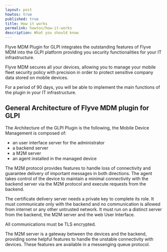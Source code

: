 ```yaml
---
layout: post
howtos: true
published: true
title: How it works
permalink: howtos/how-it-works
description: What you should know
---
```

Flyve MDM Plugin for GLPI integrates the outstanding features of Flyve MDM into the GLPI platform providing you security functionalities for your IT infrastructure.

Flyve MDM secures all your devices, allowing you to manage your mobile fleet security policy with precision in order to protect sensitive company data stored on mobile devices.

For a period of 90 days, you will be able to implement the main functions of the plugin in your IT infrastructure.

## General Architecture of Flyve MDM plugin for GLPI

The Architecture of the GLPI Plugin is the following, the Mobile Device Management is composed of:

* an user interface server for the administrator
* a backend server
* a M2M server
* an agent installed in the managed device

The M2M protocol provides features to handle loss of connectivity and guarantee delivery of important messages in both directions. The agent takes control of the device to maintain a minimal connectivity with the backend server via the M2M protocol and execute requests from the backend.

The certificate delivery server needs a private key to complete its role. It must communicate only with the backend and no communication is allowed from internet or any other untrusted network. It must run on a distinct server from the backend, the M2M server and the web User Interface.

All communications must be TLS encrypted.

The M2M server is a gateway between the devices and the backend, providing some helpful features to handle the unstable connectivity with devices. These features are available in a messenging queue protocol.
